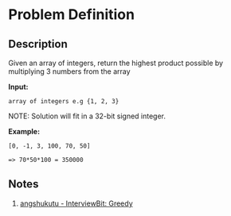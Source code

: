 # Problem Definition

## Description

Given an array of integers, return the highest product possible by multiplying 3 numbers from the array

**Input:**

```text
array of integers e.g {1, 2, 3}
```

NOTE: Solution will fit in a 32-bit signed integer.

**Example:**

```text
[0, -1, 3, 100, 70, 50]

=> 70*50*100 = 350000
```

## Notes

1. [angshukutu - InterviewBit: Greedy](https://angshukutu.wordpress.com/2016/02/20/interviewbit-greedy/)